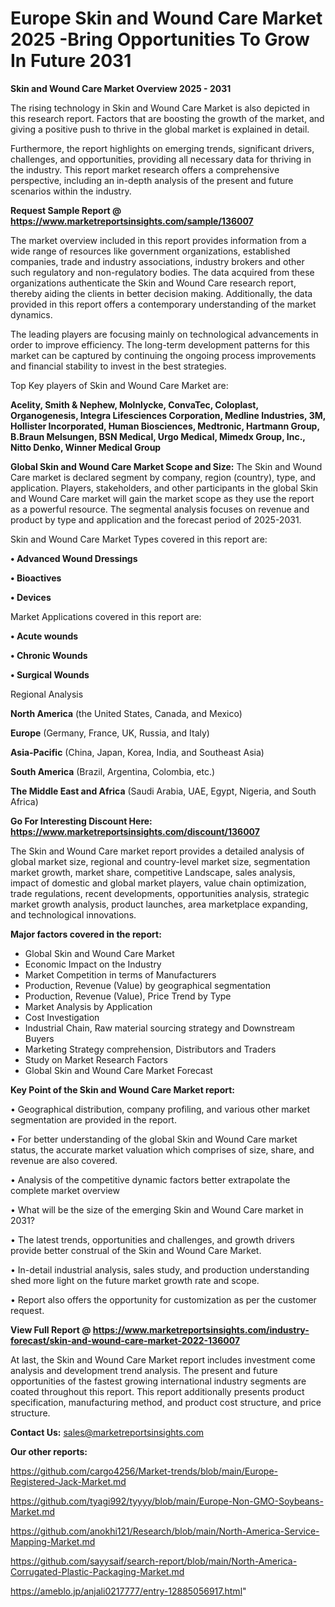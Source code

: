 # Europe Skin and Wound Care Market 2025 -Bring Opportunities To Grow In Future 2031

<Strong> Skin and Wound Care Market Overview 2025 - 2031</strong>

The rising technology in Skin and Wound Care Market is also depicted in this research report. Factors that are boosting the growth of the market, and giving a positive push to thrive in the global market is explained in detail.

Furthermore, the report highlights on emerging trends, significant drivers, challenges, and opportunities, providing all necessary data for thriving in the industry. This report market research offers a comprehensive perspective, including an in-depth analysis of the present and future scenarios within the industry.

<strong>Request Sample Report @ <a href=https://www.marketreportsinsights.com/sample/136007>https://www.marketreportsinsights.com/sample/136007</a></strong>

The market overview included in this report provides information from a wide range of resources like government organizations, established companies, trade and industry associations, industry brokers and other such regulatory and non-regulatory bodies. The data acquired from these organizations authenticate the Skin and Wound Care research report, thereby aiding the clients in better decision making. Additionally, the data provided in this report offers a contemporary understanding of the market dynamics.

The leading players are focusing mainly on technological advancements in order to improve efficiency. The long-term development patterns for this market can be captured by continuing the ongoing process improvements and financial stability to invest in the best strategies.

Top Key players of Skin and Wound Care Market are:

<strong>Acelity, Smith & Nephew, Molnlycke, ConvaTec, Coloplast, Organogenesis, Integra Lifesciences Corporation, Medline Industries, 3M, Hollister Incorporated, Human Biosciences, Medtronic, Hartmann Group, B.Braun Melsungen, BSN Medical, Urgo Medical, Mimedx Group, Inc., Nitto Denko, Winner Medical Group</strong>

<strong><b>Global Skin and Wound Care Market Scope and Size:</b></strong>
The Skin and Wound Care market is declared segment by company, region (country), type, and application. Players, stakeholders, and other participants in the global Skin and Wound Care market will gain the market scope as they use the report as a powerful resource. The segmental analysis focuses on revenue and product by type and application and the forecast period of 2025-2031.

Skin and Wound Care Market Types covered in this report are:

<strong>• Advanced Wound Dressings

• Bioactives

• Devices</strong>

Market Applications covered in this report are:

<strong>• Acute wounds

• Chronic Wounds

• Surgical Wounds</strong> 

Regional Analysis

<strong>North America</strong> (the United States, Canada, and Mexico)

<strong>Europe</strong> (Germany, France, UK, Russia, and Italy)

<strong>Asia-Pacific</strong> (China, Japan, Korea, India, and Southeast Asia)

<strong>South America</strong> (Brazil, Argentina, Colombia, etc.)

<strong>The Middle East and Africa</strong> (Saudi Arabia, UAE, Egypt, Nigeria, and South Africa)

<strong>Go For Interesting Discount Here: <a href=https://www.marketreportsinsights.com/discount/136007>https://www.marketreportsinsights.com/discount/136007</a></strong>

The Skin and Wound Care market report provides a detailed analysis of global market size, regional and country-level market size, segmentation market growth, market share, competitive Landscape, sales analysis, impact of domestic and global market players, value chain optimization, trade regulations, recent developments, opportunities analysis, strategic market growth analysis, product launches, area marketplace expanding, and technological innovations.

<strong><b>Major factors covered in the report:</b></strong>
<ul>
  <li>Global Skin and Wound Care Market </li>
  <li>Economic Impact on the Industry</li>
  <li>Market Competition in terms of Manufacturers</li>
  <li>Production, Revenue (Value) by geographical segmentation</li>
  <li>Production, Revenue (Value), Price Trend by Type</li>
  <li>Market Analysis by Application</li>
  <li>Cost Investigation</li>
  <li>Industrial Chain, Raw material sourcing strategy and Downstream Buyers</li>
  <li>Marketing Strategy comprehension, Distributors and Traders</li>
  <li>Study on Market Research Factors</li>
  <li>Global Skin and Wound Care Market Forecast</li>
</ul>

<strong><b>Key Point of the Skin and Wound Care Market report:</b></strong>

• Geographical distribution, company profiling, and various other market segmentation are provided in the report.

• For better understanding of the global Skin and Wound Care market status, the accurate market valuation which comprises of size, share, and revenue are also covered.

• Analysis of the competitive dynamic factors better extrapolate the complete market overview

• What will be the size of the emerging Skin and Wound Care market in 2031?

• The latest trends, opportunities and challenges, and growth drivers provide better construal of the Skin and Wound Care Market.

• In-detail industrial analysis, sales study, and production understanding shed more light on the future market growth rate and scope.

• Report also offers the opportunity for customization as per the customer request.

<strong><b>View Full Report @ <a href=https://www.marketreportsinsights.com/industry-forecast/skin-and-wound-care-market-2022-136007>https://www.marketreportsinsights.com/industry-forecast/skin-and-wound-care-market-2022-136007</a></b></strong>


At last, the Skin and Wound Care Market report includes investment come analysis and development trend analysis. The present and future opportunities of the fastest growing international industry segments are coated throughout this report. This report additionally presents product specification, manufacturing method, and product cost structure, and price structure.

<strong>Contact Us:</strong>
sales@marketreportsinsights.com

<strong>Our other reports:</strong>

<a href=https://github.com/cargo4256/Market-trends/blob/main/Europe-Registered-Jack-Market.md>https://github.com/cargo4256/Market-trends/blob/main/Europe-Registered-Jack-Market.md</a>

<a href=https://github.com/tyagi992/tyyyy/blob/main/Europe-Non-GMO-Soybeans-Market.md>https://github.com/tyagi992/tyyyy/blob/main/Europe-Non-GMO-Soybeans-Market.md</a>

<a href=https://github.com/anokhi121/Research/blob/main/North-America-Service-Mapping-Market.md>https://github.com/anokhi121/Research/blob/main/North-America-Service-Mapping-Market.md</a>

<a href=https://github.com/sayysaif/search-report/blob/main/North-America-Corrugated-Plastic-Packaging-Market.md>https://github.com/sayysaif/search-report/blob/main/North-America-Corrugated-Plastic-Packaging-Market.md</a>

<a href=https://ameblo.jp/anjali0217777/entry-12885056917.html>https://ameblo.jp/anjali0217777/entry-12885056917.html</a>"
